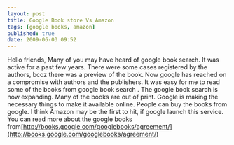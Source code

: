 ```yaml
---
layout: post
title: Google Book store Vs Amazon
tags: [google books, amazon]
published: true
date: 2009-06-03 09:52
---
```

Hello friends, Many of you may have heard of google book search. It was active for a past few years. There were some cases registered by the authors, bcoz there was a preview of the book.  Now google has reached on a compromise with authors and the publishers. It was easy for me to read some of the books from google book search . The google book search is now expanding. Many of the books are out of print.  Google is making the necessary things to make it available online. People can buy the books from google. I think Amazon may be the first to hit, if google launch this service. You can read more about the google books from[http://books.google.com/googlebooks/agreement/](http://books.google.com/googlebooks/agreement/)   
